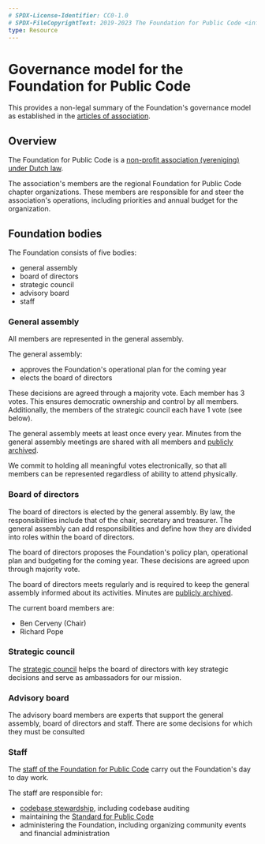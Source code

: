 ```yaml
---
# SPDX-License-Identifier: CC0-1.0
# SPDX-FileCopyrightText: 2019-2023 The Foundation for Public Code <info@publiccode.net>
type: Resource
---
```


# Governance model for the Foundation for Public Code

This provides a non-legal summary of the Foundation's governance model as established in the [articles of association](articles-of-association.md).

## Overview

The Foundation for Public Code is a [non-profit association (vereniging) under Dutch law](https://business.gov.nl/starting-your-business/choosing-a-business-structure/association/).

The association's members are the regional Foundation for Public Code chapter organizations.
These members are responsible for and steer the association's operations, including priorities and annual budget for the organization.

## Foundation bodies

The Foundation consists of five bodies:

* general assembly
* board of directors
* strategic council
* advisory board
* staff

### General assembly

All members are represented in the general assembly.

The general assembly:

* approves the Foundation's operational plan for the coming year
* elects the board of directors

These decisions are agreed through a majority vote.
Each member has 3 votes.
This ensures democratic ownership and control by all members.
Additionally, the members of the strategic council each have 1 vote (see below).

The general assembly meets at least once every year.
Minutes from the general assembly meetings are shared with all members and [publicly archived](general-assemblies/index.md).

We commit to holding all meaningful votes electronically, so that all members can be represented regardless of ability to attend physically.

### Board of directors

The board of directors is elected by the general assembly.
By law, the responsibilities include that of the chair, secretary and treasurer.
The general assembly can add responsibilities and define how they are divided into roles within the board of directors.

The board of directors proposes the Foundation's policy plan, operational plan and budgeting for the coming year.
These decisions are agreed upon through majority vote.

The board of directors meets regularly and is required to keep the general assembly informed about its activities.
Minutes are [publicly archived](board-of-directors-meetings/index.md).

The current board members are:

* Ben Cerveny (Chair)
* Richard Pope

### Strategic council

The [strategic council](strategic-council.md) helps the board of directors with key strategic decisions and serve as ambassadors for our mission.

### Advisory board

The advisory board members are experts that support the general assembly, board of directors and staff.
There are some decisions for which they must be consulted

### Staff

The [staff of the Foundation for Public Code](staff.md) carry out the Foundation's day to day work.

The staff are responsible for:

* [codebase stewardship](https://about.publiccode.net/activities/codebase-stewardship/), including codebase auditing
* maintaining the [Standard for Public Code](https://standard.publiccode.net)
* administering the Foundation, including organizing community events and financial administration
